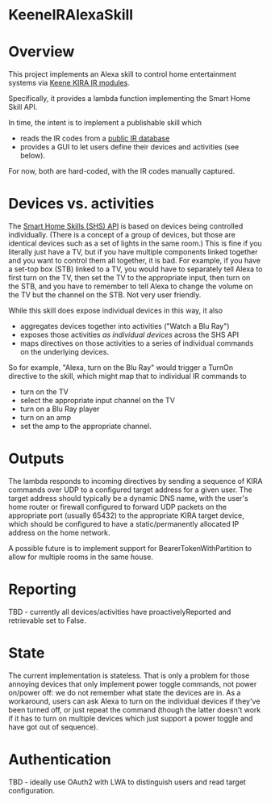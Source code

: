 # KeeneIRAlexaSkill

Overview
========

This project implements an Alexa skill to control home entertainment systems via [Keene KIRA IR modules](https://www.keene.co.uk/keene-ir-anywhere-ir-over-ip-modules-pair.html).

Specifically, it provides a lambda function implementing the Smart Home Skill API.

In time, the intent is to implement a publishable skill which 
- reads the IR codes from a [public IR database](https://github.com/probonopd/irdb)
- provides a GUI to let users define their devices and activities (see below).

For now, both are hard-coded, with the IR codes manually captured.

Devices vs. activities
======================

The [Smart Home Skills (SHS) API](https://developer.amazon.com/docs/smarthome/build-smart-home-skills-for-entertainment-devices.html) is based on devices being controlled individually.  (There is a concept of a group of devices, but those are identical devices such as a set of lights in the same room.)  This is fine if you literally just have a TV, but if you have multiple components linked together and you want to control them all together, it is bad.  For example, if you have a set-top box (STB) linked to a TV, you would have to separately tell Alexa to first turn on the TV, then set the TV to the appropriate input, then turn on the STB, and you have to remember to tell Alexa to change the volume on the TV but the channel on the STB.  Not very user friendly.

While this skill does expose individual devices in this way, it also
- aggregates devices together into activities ("Watch a Blu Ray")
- exposes those activities *as individual devices* across the SHS API
- maps directives on those activities to a series of individual commands on the underlying devices.

So for example, "Alexa, turn on the Blu Ray" would trigger a TurnOn directive to the skill, which might map that to individual IR commands to
- turn on the TV
- select the appropriate input channel on the TV
- turn on a Blu Ray player
- turn on an amp
- set the amp to the appropriate channel.

Outputs
=======

The lambda responds to incoming directives by sending a sequence of KIRA commands over UDP to a configured target address for a given user.  The target address should typically be a dynamic DNS name, with the user's home router or firewall configured to forward UDP packets on the appropriate port (usually 65432) to the appropriate KIRA target device, which should be configured to have a static/permanently allocated IP address on the home network.

A possible future is to implement support for BearerTokenWithPartition to allow for multiple rooms in the same house.

Reporting
=========

TBD - currently all devices/activities have proactivelyReported and retrievable set to False.

State
=====

The current implementation is stateless.  That is only a problem for those annoying devices that only implement power toggle commands, not power on/power off: we do not remember what state the devices are in.  As a workaround, users can ask Alexa to turn on the individual devices if they've been turned off, or just repeat the command (though the latter doesn't work if it has to turn on multiple devices which just support a power toggle and have got out of sequence).

Authentication
==============

TBD - ideally use OAuth2 with LWA to distinguish users and read target configuration.